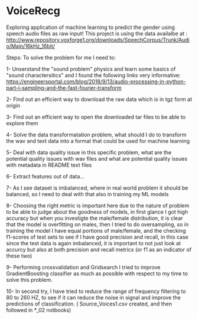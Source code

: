 # VoiceRecg
Exploring application of machine learning to predict the gender using speech audio files as raw input!
This project is using the data availalbe at :    http://www.repository.voxforge1.org/downloads/SpeechCorpus/Trunk/Audio/Main/16kHz_16bit/

Steps:
To solve the problem for me I need to:

  1- Unserstand the "sound problem" physics and learn some basics of "sound charactersitics" and I found the following links very informative: 
    https://engineersportal.com/blog/2018/9/13/audio-processing-in-python-part-i-sampling-and-the-fast-fourier-transform
    
  2- Find out an efficient way to download the raw data which is in tgz form at origin
  
  3- Find out an efficient way to open  the downloaded tar files to be able to explore them
  
  4- Solve the data transformatation problem, what should I do to transform the wav and text data into a format that could be used for machine learning
  
  5- Deal with data quality issue in this specific problem, what are the potential quality issues with wav files and what are potential quality issues with metadata in README text files
  
  6- Extract features out of data...
  
  7- As I see dataset is imbalanced, where in real world problem it should be balanced, so I need to deal with that also in training my ML models
  
  8- Choosing the right metric is important here due to the nature of problem to be able to judge about the goodness of models, in first glance I got high accuracy but when you investigte the male/female distribution, it is clear that the model is overfitting on males, then I tried to do oversampling, so in training the model I have equal portions of male/female, and the checking f1-scores of test sets to see if I have good precision and recall, in this case since the test data is again imbalanced, it is important to not just look at accurcy but also at both precision and recall metrics (or f1 as an indicator of these two)
  
  9- Performing crossvalidation and Gridsearch I tried to improve GradientBoosting classifier as much as possible with respect to my time to solve this problem.
  
  10- In second try, I have tried to reduce the range of frequency filtering to 80 to 260 HZ, to see if it can reduce the noise in signal and improve the predictions of classification. ( Source_Voices1.csv created, and then followed in *_02 notbooks)
